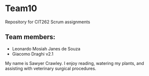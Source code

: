 # Team10
Repository for CIT262 Scrum assignments

## Team members:

* Leonardo Mosiah Janes de Souza
* Giacomo Draghi v2.1

My name is Sawyer Crawley. I enjoy reading, watering my plants, and assisting with veterinary surgical procedures. 
